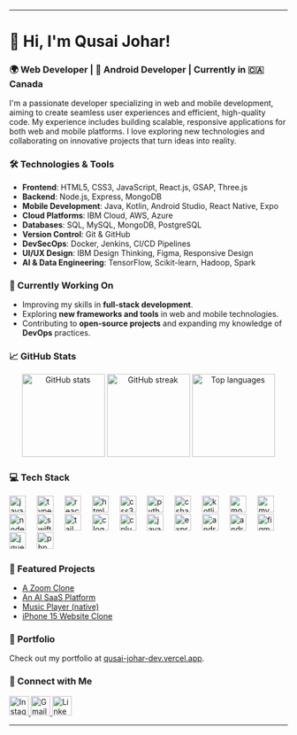 
---

# 👋 Hi, I'm Qusai Johar!

### 🌍 Web Developer | 📱 Android Developer | Currently in 🇨🇦 Canada

I'm a passionate developer specializing in web and mobile development, aiming to create seamless user experiences and efficient, high-quality code. My experience includes building scalable, responsive applications for both web and mobile platforms. I love exploring new technologies and collaborating on innovative projects that turn ideas into reality.

### 🛠️ Technologies & Tools

- **Frontend**: HTML5, CSS3, JavaScript, React.js, GSAP, Three.js
- **Backend**: Node.js, Express, MongoDB
- **Mobile Development**: Java, Kotlin, Android Studio, React Native, Expo
- **Cloud Platforms**: IBM Cloud, AWS, Azure
- **Databases**: SQL, MySQL, MongoDB, PostgreSQL
- **Version Control**: Git & GitHub
- **DevSecOps**: Docker, Jenkins, CI/CD Pipelines
- **UI/UX Design**: IBM Design Thinking, Figma, Responsive Design
- **AI & Data Engineering**: TensorFlow, Scikit-learn, Hadoop, Spark

### 🚀 Currently Working On

- Improving my skills in **full-stack development**.
- Exploring **new frameworks and tools** in web and mobile technologies.
- Contributing to **open-source projects** and expanding my knowledge of **DevOps** practices.

### 📈 GitHub Stats

<div align="center">
  <img src="https://github-readme-stats.vercel.app/api?username=Qusai007&show_icons=true&theme=radical" height="150" alt="GitHub stats" />
  <img src="https://streak-stats.demolab.com?user=Qusai007&theme=radical" height="150" alt="GitHub streak" />
  <img src="https://github-readme-stats.vercel.app/api/top-langs/?username=Qusai007&layout=compact&theme=radical" height="150" alt="Top languages" />
</div>

### 💻 Tech Stack

<div align="left">
  <img src="https://cdn.jsdelivr.net/gh/devicons/devicon/icons/javascript/javascript-original.svg" height="30" alt="javascript logo"  />
  <img width="12" />
  <img src="https://cdn.jsdelivr.net/gh/devicons/devicon/icons/typescript/typescript-original.svg" height="30" alt="typescript logo"  />
  <img width="12" />
  <img src="https://cdn.jsdelivr.net/gh/devicons/devicon/icons/react/react-original.svg" height="30" alt="react logo"  />
  <img width="12" />
  <img src="https://cdn.jsdelivr.net/gh/devicons/devicon/icons/html5/html5-original.svg" height="30" alt="html5 logo"  />
  <img width="12" />
  <img src="https://cdn.jsdelivr.net/gh/devicons/devicon/icons/css3/css3-original.svg" height="30" alt="css3 logo"  />
  <img width="12" />
  <img src="https://cdn.jsdelivr.net/gh/devicons/devicon/icons/python/python-original.svg" height="30" alt="python logo"  />
  <img width="12" />
  <img src="https://cdn.jsdelivr.net/gh/devicons/devicon/icons/csharp/csharp-original.svg" height="30" alt="csharp logo"  />
  <img width="12" />
  <img src="https://cdn.jsdelivr.net/gh/devicons/devicon/icons/kotlin/kotlin-original.svg" height="30" alt="kotlin logo"  />
  <img width="12" />
  <img src="https://cdn.jsdelivr.net/gh/devicons/devicon/icons/mongodb/mongodb-original.svg" height="30" alt="mongodb logo"  />
  <img width="12" />
  <img src="https://cdn.jsdelivr.net/gh/devicons/devicon/icons/mysql/mysql-original.svg" height="30" alt="mysql logo"  />
  <img width="12" />
  <img src="https://cdn.jsdelivr.net/gh/devicons/devicon/icons/nodejs/nodejs-original.svg" height="30" alt="nodejs logo"  />
  <img width="12" />
  <img src="https://cdn.jsdelivr.net/gh/devicons/devicon/icons/swift/swift-original.svg" height="30" alt="swift logo"  />
  <img width="12" />
  <img src="https://cdn.jsdelivr.net/gh/devicons/devicon/icons/tailwindcss/tailwindcss-original-wordmark.svg" height="30" alt="tailwindcss logo"  />
  <img width="12" />
  <img src="https://cdn.jsdelivr.net/gh/devicons/devicon/icons/c/c-original.svg" height="30" alt="c logo"  />
  <img width="12" />
  <img src="https://cdn.jsdelivr.net/gh/devicons/devicon/icons/cplusplus/cplusplus-original.svg" height="30" alt="cplusplus logo"  />
  <img width="12" />
  <img src="https://cdn.jsdelivr.net/gh/devicons/devicon/icons/java/java-original.svg" height="30" alt="java logo"  />
  <img width="12" />
  <img src="https://cdn.jsdelivr.net/gh/devicons/devicon/icons/express/express-original.svg" height="30" alt="express logo"  />
  <img width="12" />
  <img src="https://cdn.jsdelivr.net/gh/devicons/devicon/icons/android/android-original.svg" height="30" alt="android logo"  />
  <img width="12" />
  <img src="https://cdn.jsdelivr.net/gh/devicons/devicon/icons/androidstudio/androidstudio-original.svg" height="30" alt="androidstudio logo"  />
  <img width="12" />
  <img src="https://cdn.jsdelivr.net/gh/devicons/devicon/icons/figma/figma-original.svg" height="30" alt="figma logo"  />
  <img width="12" />
  <img src="https://cdn.jsdelivr.net/gh/devicons/devicon/icons/jquery/jquery-original.svg" height="30" alt="jquery logo"  />
  <img width="12" />
  <img src="https://cdn.jsdelivr.net/gh/devicons/devicon/icons/php/php-original.svg" height="30" alt="php logo"  />
</div>

### 🌟 Featured Projects

- [A Zoom Clone](https://your-zoom-clone-project-link.com)
- [An AI SaaS Platform](https://your-ai-saas-project-link.com)
- [Music Player (native)](https://your-music-player-project-link.com)
- [iPhone 15 Website Clone](https://your-iphone-15-clone-project-link.com)

### 🌟 Portfolio

Check out my portfolio at [qusai-johar-dev.vercel.app](https://qusai-johar-dev.vercel.app/).

### 🌟 Connect with Me

<div align="left">
  <a href="https://www.instagram.com/official_qusai_johar" target="_blank">
    <img src="https://img.shields.io/static/v1?message=Instagram&logo=instagram&label=&color=E4405F&logoColor=white&style=for-the-badge" height="35" alt="Instagram" />
  </a>
  <a href="mailto:qusaijohar@gmail.com" target="_blank">
    <img src="https://img.shields.io/static/v1?message=Gmail&logo=gmail&label=&color=D14836&logoColor=white&style=for-the-badge" height="35" alt="Gmail" />
  </a>
  <a href="https://www.linkedin.com/in/qusai-johar-806788229/" target="_blank">
    <img src="https://img.shields.io/static/v1?message=LinkedIn&logo=linkedin&label=&color=0077B5&logoColor=white&style=for-the-badge" height="35" alt="LinkedIn" />
  </a>
</div>

---
